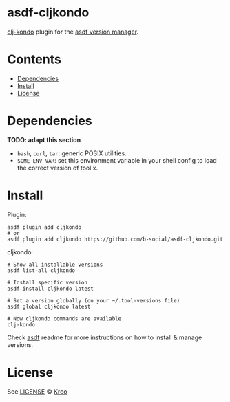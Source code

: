 # asdf-cljkondo

[clj-kondo](https://github.com/clj-kondo/clj-kondo) plugin for the [asdf version manager](https://asdf-vm.com).

# Contents

- [Dependencies](#dependencies)
- [Install](#install)
- [License](#license)

# Dependencies

**TODO: adapt this section**

- `bash`, `curl`, `tar`: generic POSIX utilities.
- `SOME_ENV_VAR`: set this environment variable in your shell config to load the correct version of tool x.

# Install

Plugin:

```shell
asdf plugin add cljkondo
# or
asdf plugin add cljkondo https://github.com/b-social/asdf-cljkondo.git
```

cljkondo:

```shell
# Show all installable versions
asdf list-all cljkondo

# Install specific version
asdf install cljkondo latest

# Set a version globally (on your ~/.tool-versions file)
asdf global cljkondo latest

# Now cljkondo commands are available
clj-kondo
```

Check [asdf](https://github.com/asdf-vm/asdf) readme for more instructions on how to
install & manage versions.

# License

See [LICENSE](LICENSE) © [Kroo](https://github.com/b-social/)
